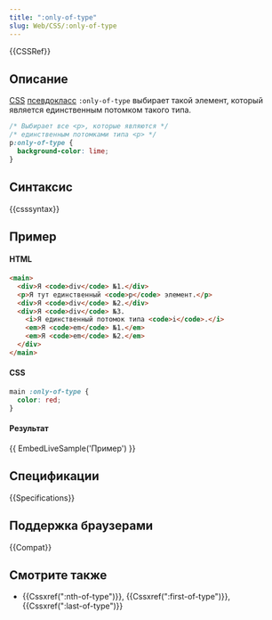 ```yaml
---
title: ":only-of-type"
slug: Web/CSS/:only-of-type
---
```


{{CSSRef}}

## Описание

[CSS](/ru/docs/CSS) [псевдокласс](/ru/docs/Web/CSS/Псевдо-классы) `:only-of-type` выбирает такой элемент, который является единственным потомком такого типа.

```css
/* Выбирает все <p>, которые являются */
/* единственным потомками типа <p> */
p:only-of-type {
  background-color: lime;
}
```

## Синтаксис

{{csssyntax}}

## Пример

#### HTML

```html
<main>
  <div>Я <code>div</code> №1.</div>
  <p>Я тут единственный <code>p</code> элемент.</p>
  <div>Я <code>div</code> №2.</div>
  <div>Я <code>div</code> №3.
    <i>Я единственный потомок типа <code>i</code>.</i>
    <em>Я <code>em</code> №1.</em>
    <em>Я <code>em</code> №2.</em>
  </div>
</main>
```

#### CSS

```css
main :only-of-type {
  color: red;
}
```

#### Результат

{{ EmbedLiveSample('Пример') }}

## Спецификации

{{Specifications}}

## Поддержка браузерами

{{Compat}}

## Смотрите также

- {{Cssxref(":nth-of-type")}}, {{Cssxref(":first-of-type")}}, {{Cssxref(":last-of-type")}}
